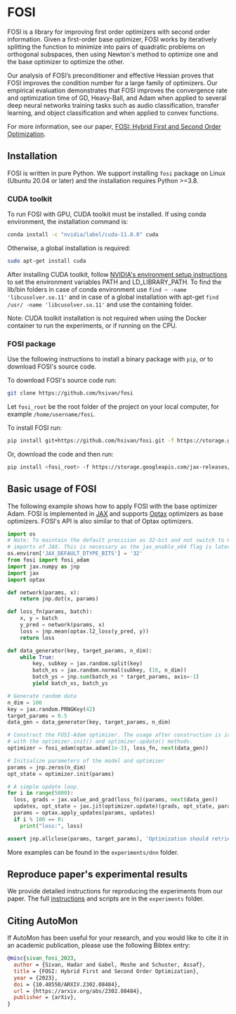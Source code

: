 # FOSI

FOSI is a library for improving first order optimizers with second order information.
Given a first-order base optimizer, 
FOSI works by iteratively splitting the function to minimize into pairs of quadratic problems on orthogonal subspaces,
then using Newton's method to optimize one and the base optimizer to optimize the other.

Our analysis of FOSI’s preconditioner and effective Hessian proves that FOSI improves the condition number for a large family of optimizers.
Our empirical evaluation demonstrates that FOSI improves the convergence rate and optimization time of GD, Heavy-Ball, and Adam when applied to several deep neural networks training tasks such as audio classification, transfer learning, and object classification and when applied to convex functions.

For more information, see our paper, [FOSI: Hybrid First and Second Order Optimization](https://arxiv.org/pdf/2302.08484.pdf).

## Installation

FOSI is written in pure Python.
We support installing `fosi` package on Linux (Ubuntu 20.04 or later) and the installation requires Python >=3.8.

### CUDA toolkit

To run FOSI with GPU, CUDA toolkit must be installed.
If using conda environment, the installation command is:
```bash
conda install -c "nvidia/label/cuda-11.8.0" cuda
```
Otherwise, a global installation is required:
```bash
sudo apt-get install cuda
```
After installing CUDA toolkit, follow [NVIDIA's environment setup instructions](https://docs.nvidia.com/cuda/cuda-installation-guide-linux/index.html#environment-setup)
to set the environment variables PATH and LD_LIBRARY_PATH.
To find the lib/bin folders in case of conda environment use `find ~ -name 'libcusolver.so.11'` and in case of a
global installation with apt-get `find /usr/ -name 'libcusolver.so.11'` and use the containing folder.

Note: CUDA toolkit installation is not required when using the Docker container to run the experiments, or if running on the CPU.


### FOSI package

Use the following instructions to install a
binary package with `pip`, or to download FOSI's source code.

To download FOSI's source code run:
```bash
git clone https://github.com/hsivan/fosi
```
Let `fosi_root` be the root folder of the project on your local computer, for example `/home/username/fosi`.

To install FOSI run:
```bash
pip install git+https://github.com/hsivan/fosi.git -f https://storage.googleapis.com/jax-releases/jax_cuda_releases.html
```
Or, download the code and then run:
```bash
pip install <fosi_root> -f https://storage.googleapis.com/jax-releases/jax_cuda_releases.html
```

## Basic usage of FOSI

The following example shows how to apply FOSI with the base optimizer Adam.
FOSI is implemented in [JAX](https://github.com/google/jax) and supports [Optax](https://github.com/deepmind/optax)
optimizers as base optimizers.
FOSI's API is also similar to that of Optax optimizers.


```python
import os
# Note: To maintain the default precision as 32-bit and not switch to 64-bit, set the following flag prior to any
# imports of JAX. This is necessary as the jax_enable_x64 flag is later set to True inside the Lanczos algorithm.
os.environ['JAX_DEFAULT_DTYPE_BITS'] = '32'
from fosi import fosi_adam
import jax.numpy as jnp
import jax
import optax

def network(params, x):
    return jnp.dot(x, params)

def loss_fn(params, batch):
    x, y = batch
    y_pred = network(params, x)
    loss = jnp.mean(optax.l2_loss(y_pred, y))
    return loss

def data_generator(key, target_params, n_dim):
    while True:
        key, subkey = jax.random.split(key)
        batch_xs = jax.random.normal(subkey, (16, n_dim))
        batch_ys = jnp.sum(batch_xs * target_params, axis=-1)
        yield batch_xs, batch_ys

# Generate random data
n_dim = 100
key = jax.random.PRNGKey(42)
target_params = 0.5
data_gen = data_generator(key, target_params, n_dim)

# Construct the FOSI-Adam optimizer. The usage after construction is identical to that of Optax optimizers,
# with the optimizer.init() and optimizer.update() methods.
optimizer = fosi_adam(optax.adam(1e-3), loss_fn, next(data_gen))

# Initialize parameters of the model and optimizer
params = jnp.zeros(n_dim)
opt_state = optimizer.init(params)

# A simple update loop.
for i in range(5000):
  loss, grads = jax.value_and_grad(loss_fn)(params, next(data_gen))
  updates, opt_state = jax.jit(optimizer.update)(grads, opt_state, params)
  params = optax.apply_updates(params, updates)
  if i % 100 == 0:
    print("loss:", loss)

assert jnp.allclose(params, target_params), 'Optimization should retrieve the target params used to generate the data.'
```

More examples can be found in the `experiments/dnn` folder.

## Reproduce paper's experimental results

We provide detailed instructions for reproducing the experiments from our paper.
The full [instructions](experiments/README.md) and scripts are in the `experiments` folder.

## Citing AutoMon

If AutoMon has been useful for your research, and you would like to cite it in an academic
publication, please use the following Bibtex entry:
```bibtex
@misc{sivan_fosi_2023,
  author = {Sivan, Hadar and Gabel, Moshe and Schuster, Assaf},
  title = {FOSI: Hybrid First and Second Order Optimization},
  year = {2023},
  doi = {10.48550/ARXIV.2302.08484},
  url = {https://arxiv.org/abs/2302.08484},
  publisher = {arXiv},
}
```
